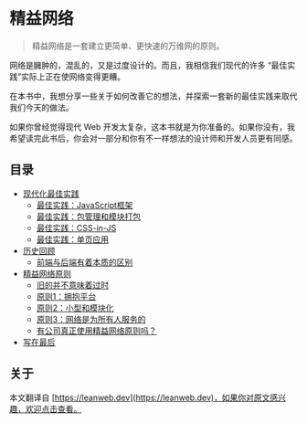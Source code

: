 # 精益网络

> 精益网络是一套建立更简单、更快速的万维网的原则。

网络是臃肿的，混乱的，又是过度设计的。而且，我相信我们现代的许多 “最佳实践”实际上正在使网络变得更糟。

在本书中，我想分享一些关于如何改善它的想法，并探索一套新的最佳实践来取代我们今天的做法。

如果你曾经觉得现代 Web 开发太复杂，这本书就是为你准备的。如果你没有，我希望读完此书后，你会对一部分和你有不一样想法的设计师和开发人员更有同感。

<!-- 本书分为四个部分：

1. [现代化最佳实践](./modern-best-practices.md)，分别介绍了 JavaScript 框架，包管理和模块打包，CSS in JS，单页应用的现代化最佳实践。
2. [历史回顾](./how-did-we-get-here.md)，介绍了前端的历史以及与后端的本质区别。
3. [精益网络原则](./lean-web-principles.md)，介绍了精益网络开发的原则。
4. [写在最后](./what-now.md)，对全文进行了总结。 -->

## 目录
- [现代化最佳实践](./modern-best-practices.md)
    - [最佳实践：JavaScript框架](#最佳实践JavaScript框架)
    - [最佳实践：包管理和模块打包](#最佳实践包管理和模块打包)
    - [最佳实践：CSS-in-JS](#最佳实践CSS-in-JS)
    - [最佳实践：单页应用](#最佳实践单页应用)
- [历史回顾](./how-did-we-get-here.md)
    - [前端与后端有着本质的区别](#前端与后端有着本质的区别)
- [精益网络原则](./lean-web-principles.md)
    - [旧的并不意味着过时](#旧的并不意味着过时)
    - [原则1：拥抱平台](#原则1：拥抱平台)
    - [原则2：小型和模块化](#原则2：小型和模块化)
    - [原则3：网络是为所有人服务的](#原则3：网络是为所有人服务的)
    - [有公司真正使用精益网络原则吗？](#有公司真正使用精益网络原则吗？)
- [写在最后](./what-now.md)
## 关于
本文翻译自 [https://leanweb.dev](https://leanweb.dev)，如果你对原文感兴趣，欢迎点击查看。

<!-- ## 许可 -->